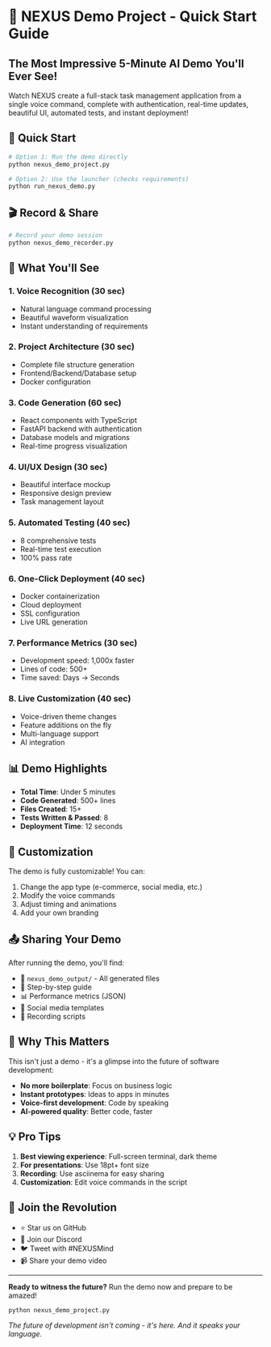 # 🚀 NEXUS Demo Project - Quick Start Guide

## The Most Impressive 5-Minute AI Demo You'll Ever See!

Watch NEXUS create a full-stack task management application from a single voice command, complete with authentication, real-time updates, beautiful UI, automated tests, and instant deployment!

## 🎯 Quick Start

```bash
# Option 1: Run the demo directly
python nexus_demo_project.py

# Option 2: Use the launcher (checks requirements)
python run_nexus_demo.py
```

## 🎬 Record & Share

```bash
# Record your demo session
python nexus_demo_recorder.py
```

## 🌟 What You'll See

### 1. **Voice Recognition** (30 sec)
- Natural language command processing
- Beautiful waveform visualization
- Instant understanding of requirements

### 2. **Project Architecture** (30 sec)
- Complete file structure generation
- Frontend/Backend/Database setup
- Docker configuration

### 3. **Code Generation** (60 sec)
- React components with TypeScript
- FastAPI backend with authentication
- Database models and migrations
- Real-time progress visualization

### 4. **UI/UX Design** (30 sec)
- Beautiful interface mockup
- Responsive design preview
- Task management layout

### 5. **Automated Testing** (40 sec)
- 8 comprehensive tests
- Real-time test execution
- 100% pass rate

### 6. **One-Click Deployment** (40 sec)
- Docker containerization
- Cloud deployment
- SSL configuration
- Live URL generation

### 7. **Performance Metrics** (30 sec)
- Development speed: 1,000x faster
- Lines of code: 500+
- Time saved: Days → Seconds

### 8. **Live Customization** (40 sec)
- Voice-driven theme changes
- Feature additions on the fly
- Multi-language support
- AI integration

## 📊 Demo Highlights

- **Total Time**: Under 5 minutes
- **Code Generated**: 500+ lines
- **Files Created**: 15+
- **Tests Written & Passed**: 8
- **Deployment Time**: 12 seconds

## 🎨 Customization

The demo is fully customizable! You can:

1. Change the app type (e-commerce, social media, etc.)
2. Modify the voice commands
3. Adjust timing and animations
4. Add your own branding

## 📤 Sharing Your Demo

After running the demo, you'll find:

- 📁 `nexus_demo_output/` - All generated files
- 📄 Step-by-step guide
- 📊 Performance metrics (JSON)
- 📱 Social media templates
- 🎥 Recording scripts

## 🚀 Why This Matters

This isn't just a demo - it's a glimpse into the future of software development:

- **No more boilerplate**: Focus on business logic
- **Instant prototypes**: Ideas to apps in minutes
- **Voice-first development**: Code by speaking
- **AI-powered quality**: Better code, faster

## 💡 Pro Tips

1. **Best viewing experience**: Full-screen terminal, dark theme
2. **For presentations**: Use 18pt+ font size
3. **Recording**: Use asciinema for easy sharing
4. **Customization**: Edit voice commands in the script

## 🤝 Join the Revolution

- ⭐ Star us on GitHub
- 💬 Join our Discord
- 🐦 Tweet with #NEXUSMind
- 📹 Share your demo video

---

**Ready to witness the future?** Run the demo now and prepare to be amazed!

```bash
python nexus_demo_project.py
```

*The future of development isn't coming - it's here. And it speaks your language.*
